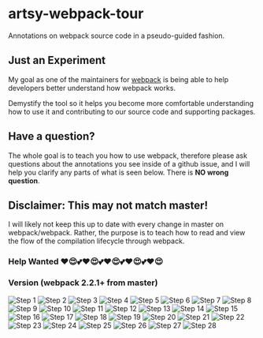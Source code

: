 # artsy-webpack-tour
Annotations on webpack source code in a pseudo-guided fashion.

## Just an Experiment
My goal as one of the maintainers for [webpack](https://github.com/webpack/webpack) is being able to help developers better understand how webpack works. 

Demystify the tool so it helps you become more comfortable understanding how to use it and contributing to our source code and supporting packages.

## Have a question? 
The whole goal is to teach you how to use webpack, therefore please ask questions about the annotations you see inside of a github issue, and I will help you clarify any parts of what is seen below. There is **NO wrong question**. 

## Disclaimer: This may not match master!
I will likely not keep this up to date with every change in master on webpack/webpack. Rather, the purpose is to teach how to read and view the flow of the compilation lifecycle through webpack.

### Help Wanted ❤😍💕❤😍💕❤😍💕❤😍💕❤😍

### Version (webpack 2.2.1+ from master)
![Step 1](https://github.com/TheLarkInn/artsy-webpack-tour/blob/master/images/webpack-narrative01.png)
![Step 2](https://github.com/TheLarkInn/artsy-webpack-tour/blob/master/images/webpack-narrative02.png)
![Step 3](https://github.com/TheLarkInn/artsy-webpack-tour/blob/master/images/webpack-narrative03.png)
![Step 4](https://github.com/TheLarkInn/artsy-webpack-tour/blob/master/images/webpack-narrative04.png)
![Step 5](https://github.com/TheLarkInn/artsy-webpack-tour/blob/master/images/webpack-narrative05.png)
![Step 6](https://github.com/TheLarkInn/artsy-webpack-tour/blob/master/images/webpack-narrative06.png)
![Step 7](https://github.com/TheLarkInn/artsy-webpack-tour/blob/master/images/webpack-narrative-compiler01.png)
![Step 8](https://github.com/TheLarkInn/artsy-webpack-tour/blob/master/images/webpack-narrative-compiler02.png)
![Step 9](https://github.com/TheLarkInn/artsy-webpack-tour/blob/master/images/webpack-narrative-compiler03.png)
![Step 10](https://github.com/TheLarkInn/artsy-webpack-tour/blob/master/images/webpack-narrative-compiler04.png)
![Step 11](https://github.com/TheLarkInn/artsy-webpack-tour/blob/master/images/webpack-narrative-compiler05.png)
![Step 12](https://github.com/TheLarkInn/artsy-webpack-tour/blob/master/images/webpack-narrative-compiler06.png)
![Step 13](https://github.com/TheLarkInn/artsy-webpack-tour/blob/master/images/webpack-narrative-compiler07.png)
![Step 14](https://github.com/TheLarkInn/artsy-webpack-tour/blob/master/images/webpack-narrative-compiler08.png)
![Step 15](https://github.com/TheLarkInn/artsy-webpack-tour/blob/master/images/webpack-narrative-compiler09.png)
![Step 16](https://github.com/TheLarkInn/artsy-webpack-tour/blob/master/images/webpack-narrative-nmf01.png)
![Step 17](https://github.com/TheLarkInn/artsy-webpack-tour/blob/master/images/webpack-narrative-nmf02.png)
![Step 18](https://github.com/TheLarkInn/artsy-webpack-tour/blob/master/images/webpack-narrative-nmf03.png)
![Step 19](https://github.com/TheLarkInn/artsy-webpack-tour/blob/master/images/webpack-narrative-nmf04.png)
![Step 20](https://github.com/TheLarkInn/artsy-webpack-tour/blob/master/images/webpack-narrative-nmf05.png)
![Step 21](https://github.com/TheLarkInn/artsy-webpack-tour/blob/master/images/webpack-narrative-nmf06.png)
![Step 22](https://github.com/TheLarkInn/artsy-webpack-tour/blob/master/images/webpack-narrative-nmf07.png)
![Step 23](https://github.com/TheLarkInn/artsy-webpack-tour/blob/master/images/webpack-narrative-nmf08.png)
![Step 24](https://github.com/TheLarkInn/artsy-webpack-tour/blob/master/images/webpack-narrative-nmf09.png)
![Step 25](https://github.com/TheLarkInn/artsy-webpack-tour/blob/master/images/webpack-narrative-nmf10.png)
![Step 26](https://github.com/TheLarkInn/artsy-webpack-tour/blob/master/images/webpack-narrative-nmf11.png)
![Step 27](https://github.com/TheLarkInn/artsy-webpack-tour/blob/master/images/webpack-narrative-nmf12.png)
![Step 28](https://github.com/TheLarkInn/artsy-webpack-tour/blob/master/images/webpack-narrative-compilation-seal01.png)
